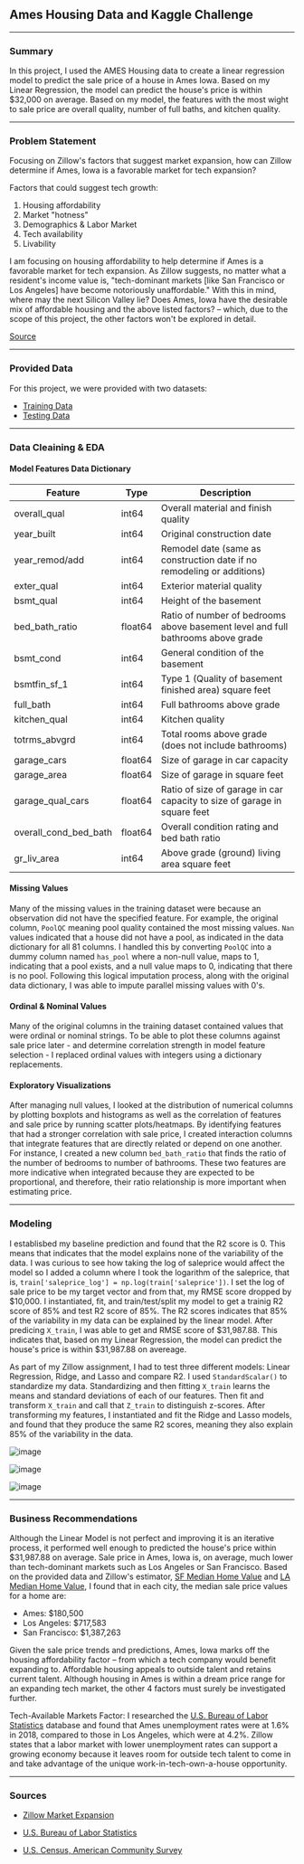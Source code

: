 ## Ames Housing Data and Kaggle Challenge
---

### Summary

In this project, I used the AMES Housing data to create a linear regression model to predict the sale price of a house in Ames Iowa. Based on my Linear Regression, the model can predict the house's price is within $32,000 on average. Based on my model, the features with the most wight to sale price are overall quality, number of full baths, and kitchen quality.

---

### Problem Statement

Focusing on Zillow's factors that suggest market expansion, how can Zillow determine if Ames, Iowa is a favorable market for tech expansion?

Factors that could suggest tech growth:  
1) Housing affordability  
2) Market "hotness"  
3) Demographics & Labor Market  
4) Tech availability  
5) Livability

I am focusing on housing affordability to help determine if Ames is a favorable market for tech expansion. As Zillow suggests, no matter what a resident's income value is, "tech-dominant markets [like San Francisco or Los Angeles] have become notoriously unaffordable." With this in mind, where may the next Silicon Valley lie? Does Ames, Iowa have the desirable mix of affordable housing and the above listed factors? – which, due to the scope of this project, the other factors won't be explored in detail.

[Source](https://www.zillow.com/research/tech-expansion-markets-2020-26332/)

---

### Provided Data

For this project, we were provided with two datasets:

- [Training Data](./datasets/train.csv)
- [Testing Data](./datasets/test.csv)

---

### Data Cleaining & EDA

#### Model Features Data Dictionary
|Feature|Type|Description|
|---|---|---|
|overall_qual|int64|Overall material and finish quality|
|year_built|int64|Original construction date|
|year_remod/add|int64|Remodel date (same as construction date if no remodeling or additions)|
|exter_qual|int64|Exterior material quality|
|bsmt_qual|int64|Height of the basement|
|bed_bath_ratio|float64|Ratio of number of bedrooms above basement level and full bathrooms above grade|
|bsmt_cond|int64|General condition of the basement|
|bsmtfin_sf_1|int64|Type 1 (Quality of basement finished area) square feet|
|full_bath|int64|Full bathrooms above grade|
|kitchen_qual|int64|Kitchen quality|
|totrms_abvgrd|int64|Total rooms above grade (does not include bathrooms)|
|garage_cars|float64|Size of garage in car capacity|
|garage_area|float64|Size of garage in square feet|
|garage_qual_cars|float64|Ratio of size of garage in car capacity to size of garage in square feet|
|overall_cond_bed_bath|float64|Overall condition rating and bed bath ratio|
|gr_liv_area|int64|Above grade (ground) living area square feet|


#### Missing Values
Many of the missing values in the training dataset were because an observation did not have the specified feature. For example, the original column, `PoolQC` meaning pool quality contained the most missing values. `Nan` values indicated that a house did not have a pool, as indicated in the data dictionary for all 81 columns. I handled this by converting `PoolQC` into a dummy column named `has_pool` where a non-null value, maps to 1, indicating that a pool exists, and a null value maps to 0, indicating that there is no pool. Following this logical imputation process, along with the original data dictionary, I was able to impute parallel missing values with 0's.

#### Ordinal & Nominal Values
Many of the original columns in the training dataset contained values that were ordinal or nominal strings. To be able to plot these columns against sale price later - and determine correlation strength in model feature selection - I replaced ordinal values with integers using a dictionary replacements.


#### Exploratory Visualizations
After managing null values, I looked at the distribution of numerical columns by plotting boxplots and histograms as well as the correlation of features and sale price by running scatter plots/heatmaps. By identifying features that had a stronger correlation with sale price, I created interaction columns that integrate features that are directly related or depend on one another. For instance, I created a new column `bed_bath_ratio` that finds the ratio of the number of bedrooms to number of bathrooms. These two features are more indicative when integrated because they are expected to be proportional, and therefore, their ratio relationship is more important when estimating price.

---

### Modeling

I establisbed my baseline prediction and found that the R2 score is 0. This means that indicates that the model explains none of the variability of the data. I was curious to see how taking the log of saleprice would affect the model so I added a column where I took the logarithm of the saleprice, that is, `train['saleprice_log'] = np.log(train['saleprice'])`. I set the log of sale price to be my target vector and from that, my RMSE score dropped by $10,000. I instantiated, fit, and train/test/split my model to get a trainig R2 score of 85% and test R2 score of 85%. The R2 scores indicates that 85% of the variability in my data can be explained by the linear model. After predicing `X_train`, I was able to get and RMSE score of $31,987.88. This indicates that, based on my Linear Regression, the model can predict the house's price is within $31,987.88 on avereage.

As part of my Zillow assignment, I had to test three different models: Linear Regression, Ridge, and Lasso and compare R2. I used `StandardScalar()` to standardize my data. Standardizing and then fitting `X_train` learns the means and standard deviations of each of our features. Then fit and transform `X_train` and call that `Z_train` to distinguish z-scores. After transforming my features, I instantiated and fit the Ridge and Lasso models, and found that they produce the same R2 scores, meaning they also explain 85% of the variability in the data.

![image](./images/linear.png)  

![image](./images/lasso.png)

![image](./images/ridge.png)

---

### Business Recommendations
Although the Linear Model is not perfect and improving it is an iterative process, it performed well enough to predicted the house's price within $31,987.88 on average. Sale price in Ames, Iowa is, on average, much lower than tech-dominant markets such as Los Angeles or San Francisco. Based on the provided data and Zillow's estimator, [SF Median Home Value](https://www.zillow.com/san-francisco-ca/home-values/) and [LA Median Home Value](https://www.zillow.com/los-angeles-ca/home-values/), I found that in each city, the median sale price values for a home are:
- Ames: $180,500
- Los Angeles: $717,583
- San Francisco: $1,387,263

Given the sale price trends and predictions, Ames, Iowa marks off the housing affordability factor – from which a tech company would benefit expanding to. Affordable housing appeals to outside talent and retains current talent. Although housing in Ames is within a dream price range for an expanding tech market, the other 4 factors must surely be investigated further.

Tech-Available Markets Factor: I researched the [U.S. Bureau of Labor Statistics](https://data.bls.gov/lausmap/showMap.jsp;jsessionid=26AFE327E0F12840099BEBC18A61C7FF._t3_06v) database and found that Ames unemployment rates were at 1.6% in 2018, compared to those in Los Angeles, which were at 4.2%. Zillow states that a labor market with lower unemployment rates can support a growing economy because it leaves room for outside tech talent to come in and take advantage of the unique work-in-tech-own-a-house opportunity.

---

### Sources

- [Zillow Market Expansion](https://www.zillow.com/research/tech-expansion-markets-2020-26332/)

- [U.S. Bureau of Labor Statistics](https://data.bls.gov/lausmap/showMap.jsp;jsessionid=26AFE327E0F12840099BEBC18A61C7FF._t3_06v)

- [U.S. Census, American Community Survey](https://data.census.gov/cedsci/table?q=S1502&table=S1502&tid=ACSST1Y2018.S1502&lastDisplayedRow=24&g=0500000US19169&vintage=2018&mode=)
